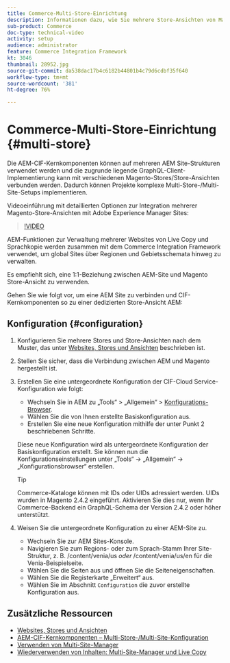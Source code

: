```yaml
---
title: Commerce-Multi-Store-Einrichtung
description: Informationen dazu, wie Sie mehrere Store-Ansichten von Magento AEM zuordnen. Dadurch können Projekte auch mehrinstanzenfähige und mehrsprachige Anwendungsfälle unterstützen.
sub-product: Commerce
doc-type: technical-video
activity: setup
audience: administrator
feature: Commerce Integration Framework
kt: 3046
thumbnail: 28952.jpg
source-git-commit: da538dac17b4c6182b44801b4c79d6cdbf35f640
workflow-type: tm+mt
source-wordcount: '381'
ht-degree: 76%

---
```


# Commerce-Multi-Store-Einrichtung {#multi-store}

Die AEM-CIF-Kernkomponenten können auf mehreren AEM Site-Strukturen verwendet werden und die zugrunde liegende GraphQL-Client-Implementierung kann mit verschiedenen Magento-Stores/Store-Ansichten verbunden werden. Dadurch können Projekte komplexe Multi-Store-/Multi-Site-Setups implementieren.

Videoeinführung mit detaillierten Optionen zur Integration mehrerer Magento-Store-Ansichten mit Adobe Experience Manager Sites:

>[!VIDEO](https://video.tv.adobe.com/v/28952/?quality=12)

AEM-Funktionen zur Verwaltung mehrerer Websites von Live Copy und Sprachkopie werden zusammen mit dem Commerce Integration Framework verwendet, um global Sites über Regionen und Gebietsschemata hinweg zu verwalten.

Es empfiehlt sich, eine 1:1-Beziehung zwischen AEM-Site und Magento Store-Ansicht zu verwenden.

Gehen Sie wie folgt vor, um eine AEM Site zu verbinden und CIF-Kernkomponenten so zu einer dedizierten Store-Ansicht AEM:

## Konfiguration {#configuration}

1. Konfigurieren Sie mehrere Stores und Store-Ansichten nach dem Muster, das unter [Websites, Stores und Ansichten](https://docs.magento.com/m2/ce/user_guide/stores/websites-stores-views.html) beschrieben ist.

2. Stellen Sie sicher, dass die Verbindung zwischen AEM und Magento hergestellt ist.

3. Erstellen Sie eine untergeordnete Konfiguration der CIF-Cloud Service-Konfiguration wie folgt:

   * Wechseln Sie in AEM zu „Tools“ > „Allgemein“ > [Konfigurations-Browser](/help/sites-administering/configurations.md#using-configuration-browser).
   * Wählen Sie die von Ihnen erstellte Basiskonfiguration aus.
   * Erstellen Sie eine neue Konfiguration mithilfe der unter Punkt 2 beschriebenen Schritte.

   Diese neue Konfiguration wird als untergeordnete Konfiguration der Basiskonfiguration erstellt. Sie können nun die Konfigurationseinstellungen unter „Tools“ -> „Allgemein“ -> „Konfigurationsbrowser“ erstellen.

   >[!TIP]
   >
   > Commerce-Kataloge können mit IDs oder UIDs adressiert werden. UIDs wurden in Magento 2.4.2 eingeführt. Aktivieren Sie dies nur, wenn Ihr Commerce-Backend ein GraphQL-Schema der Version 2.4.2 oder höher unterstützt.

4. Weisen Sie die untergeordnete Konfiguration zu einer AEM-Site zu.

   * Wechseln Sie zur AEM Sites-Konsole.
   * Navigieren Sie zum Regions- oder zum Sprach-Stamm Ihrer Site-Struktur, z. B. /content/venia/us _oder_ /content/venia/us/en für die Venia-Beispielseite.
   * Wählen Sie die Seiten aus und öffnen Sie die Seiteneigenschaften.
   * Wählen Sie die Registerkarte „Erweitert“ aus.
   * Wählen Sie im Abschnitt `Configuration` die zuvor erstellte Konfiguration aus.

## Zusätzliche Ressourcen

* [Websites, Stores und Ansichten](https://docs.magento.com/m2/ce/user_guide/stores/websites-stores-views.html)
* [AEM-CIF-Kernkomponenten – Multi-Store-/Multi-Site-Konfiguration](https://github.com/adobe/aem-core-cif-components/wiki/configuration#multi-store--site-configuration)
* [Verwenden von Multi-Site-Manager](https://experienceleague.adobe.com/docs/experience-manager-learn/sites/translation/multi-site-manager-feature-video-use.html)
* [Wiederverwenden von Inhalten: Multi-Site-Manager und Live Copy](/help/sites-administering/msm.md)

